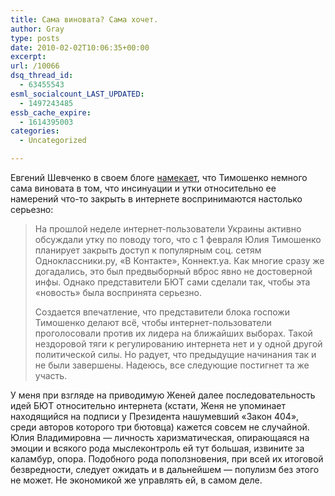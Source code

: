 ```yaml
---
title: Сама виновата? Сама хочет.
author: Gray
type: posts
date: 2010-02-02T10:06:35+00:00
excerpt:
url: /10066
dsq_thread_id:
  - 63455543
esml_socialcount_LAST_UPDATED:
  - 1497243485
essb_cache_expire:
  - 1614395003
categories:
  - Uncategorized

---
```








Евгений Шевченко в своем блоге [намекает][1], что Тимошенко немного сама виновата в том, что инсинуации и утки относительно ее намерений <nobr>что-то</nobr> закрыть в интернете воспринимаются настолько серьезно:

> На прошлой неделе <nobr>интернет-пользователи</nobr> Украины активно обсуждали утку по поводу того, что с 1 февраля Юлия Тимошенко планирует закрыть доступ к популярным соц. сетям Одноклассники.ру, «В Контакте», Коннект.уа. Как многие сразу же догадались, это был предвыборный вброс явно не достоверной инфы. Однако представители БЮТ сами сделали так, чтобы эта «новость» была воспринята серьезно.
> 
> Создается впечатление, что представители блока госпожи Тимошенко делают всё, чтобы <nobr>интернет-пользователи</nobr> проголосовали против их лидера на ближайших выборах. Такой нездоровой тяги к регулированию интернета нет и у одной другой политической силы. Но радует, что предыдущие начинания так и не были завершены. Надеюсь, все следующие постигнет та же участь.

У меня при взгляде на приводимую Женей далее последовательность идей БЮТ относительно интернета (кстати, Женя не упоминает находящийся на подписи у Президента нашумевший «Закон 404», среди авторов которого три бютовца) кажется совсем не случайной. Юлия Владимировна — личность харизматическая, опирающаяся на эмоции и всякого рода мыслеконтроль ей тут большая, извините за каламбур, опора. Подобного рода поползновения, при всей их итоговой безвредности, следует ожидать и в дальнейшем — популизм без этого не может. Не экономикой же управлять ей, в самом деле.

 [1]: http://ace.kiev.ua/timoshenko-i-odnoklassniki-sama-vinovata/